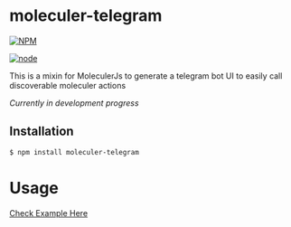 # moleculer-telegram

[![NPM](https://nodei.co/npm/moleculer-telegram.png?downloads=true&stars=true)](https://nodei.co/npm/moleculer-telegram/)

[![node](https://img.shields.io/npm/v/moleculer-telegram.svg?style=flat-square)](https://www.npmjs.com/package/moleculer-telegram)

This is a mixin for MoleculerJs to generate a telegram bot UI to easily call discoverable moleculer actions

*Currently in development progress*

## Installation

```
$ npm install moleculer-telegram
```


# Usage
[Check Example Here](https://github.com/cactusaurelius/moleculer-telegram/blob/022110d99960983a43a5f66c9118980af6c6571c/examples/withMixin/mixins/telegram.mixin.ts#L1-L53)


